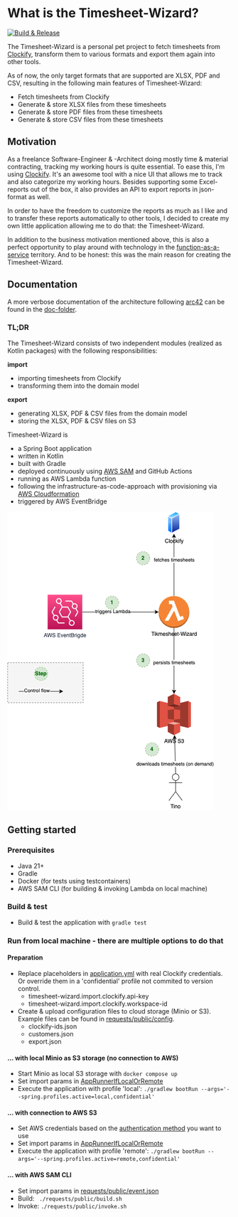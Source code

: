 # What is the Timesheet-Wizard?

[![Build & Release](https://github.com/tinohertlein/timesheet-wizard/actions/workflows/release.yml/badge.svg)](https://github.com/tinohertlein/timesheet-wizard/actions/workflows/release.yml)

The Timesheet-Wizard is a personal pet project to fetch timesheets from [Clockify](https://clockify.me/de/), transform
them to various formats and export them again into other tools.

As of now, the only target formats that are supported are XLSX, PDF and CSV, resulting in the
following main features of Timesheet-Wizard:

- Fetch timesheets from Clockify
- Generate & store XLSX files from these timesheets
- Generate & store PDF files from these timesheets
- Generate & store CSV files from these timesheets

## Motivation

As a freelance Software-Engineer & -Architect doing mostly time & material contracting, tracking my working hours is
quite essential. To ease this, I'm using [Clockify](https://clockify.me/). It's an awesome tool with a nice UI that
allows me to track and also categorize my working hours. Besides supporting some Excel-reports out of the box, it also
provides an API to export reports in json-format as well.

In order to have the freedom to customize the reports as much as I like and to transfer these reports automatically to
other tools, I decided to create my own little application allowing me to do that: the Timesheet-Wizard.

In addition to the business motivation mentioned above, this is also a perfect opportunity to play around with
technology in the [function-as-a-service](https://en.wikipedia.org/wiki/Function_as_a_service) territory.
And to be honest: this was the main reason for creating the Timesheet-Wizard.

## Documentation

A more verbose documentation of the architecture following [arc42](https://arc42.org/) can be found in
the [doc-folder](docs/README.md).

### TL;DR

The Timesheet-Wizard consists of two independent modules (realized as Kotlin packages) with the following
responsibilities:

**import**

- importing timesheets from Clockify
- transforming them into the domain model

**export**

- generating XLSX, PDF & CSV files from the domain model
- storing the XLSX, PDF & CSV files on S3

Timesheet-Wizard is

- a Spring Boot application
- written in Kotlin
- built with Gradle
- deployed continuously
  using [AWS SAM](https://docs.aws.amazon.com/serverless-application-model/latest/developerguide/what-is-sam.html) and
  GitHub Actions
- running as AWS Lambda function
- following the infrastructure-as-code-approach with provisioning
  via [AWS Cloudformation](https://aws.amazon.com/cloudformation/?nc1=h_ls)
- triggered by AWS EventBridge

![Technical context](docs/assets/context-technical.drawio.png "Technical context")

## Getting started

### Prerequisites

- Java 21+
- Gradle
- Docker (for tests using testcontainers)
- AWS SAM CLI (for building & invoking Lambda on local machine)

### Build & test

- Build & test the application with `gradle test`

### Run from local machine - there are multiple options to do that

#### Preparation

- Replace placeholders in [application.yml](src/main/resources/application.yml) with real Clockify credentials. Or
  override them in a 'confidential' profile not commited to version control.
    - timesheet-wizard.import.clockify.api-key
    - timesheet-wizard.import.clockify.workspace-id
- Create & upload configuration files to cloud storage (Minio or S3). Example files can be found
  in [requests/public/config](requests/public/config).
    - clockify-ids.json
    - customers.json
    - export.json

#### ... with local Minio as S3 storage (no connection to AWS)

- Start Minio as local S3 storage with `docker compose up`
- Set import params
  in [AppRunnerIfLocalOrRemote](src/main/kotlin/dev/hertlein/timesheetwizard/AppRunnerIfLocalOrRemote.kt)
- Execute the application with profile 'local': `./gradlew bootRun --args='--spring.profiles.active=local,confidential'`

#### ... with connection to AWS S3

- Set AWS credentials based on
  the [authentication method](https://docs.aws.amazon.com/prescriptive-guidance/latest/modernization-net-applications-security/iam-development.html)
  you want to use
- Set import params
  in [AppRunnerIfLocalOrRemote](src/main/kotlin/dev/hertlein/timesheetwizard/AppRunnerIfLocalOrRemote.kt)
- Execute the application with profile 'remote':
  `./gradlew bootRun --args='--spring.profiles.active=remote,confidential'`

#### ... with AWS SAM CLI

- Set import params in [requests/public/event.json](requests/public/event.json)
- Build: ` ./requests/public/build.sh`
- Invoke: `./requests/public/invoke.sh`